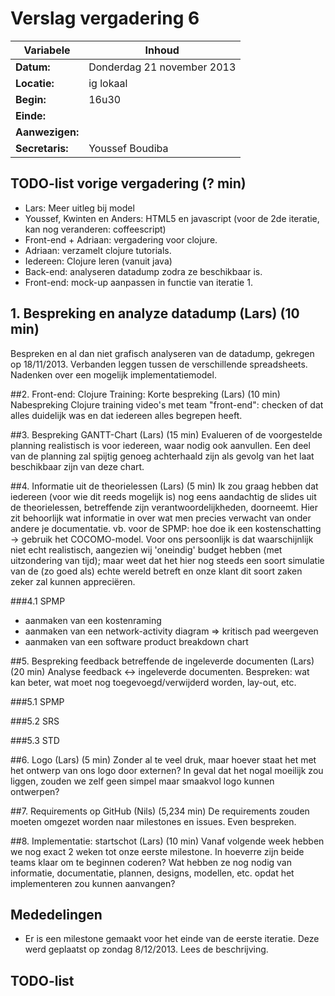 # Verslag vergadering 6

Variabele		|Inhoud
---			|---
**Datum:**              |Donderdag 21 november 2013
**Locatie:**            |ig lokaal
**Begin:**              |16u30
**Einde:**              |
**Aanwezigen:**         |
**Secretaris:**         |Youssef Boudiba

## TODO-list vorige vergadering (? min)

* Lars: Meer uitleg bij model
* Youssef, Kwinten en Anders: HTML5 en javascript (voor de 2de iteratie, kan nog veranderen: coffeescript) 
* Front-end + Adriaan: vergadering voor clojure.
* Adriaan: verzamelt clojure tutorials.
* Iedereen: Clojure leren (vanuit java) 
* Back-end: analyseren datadump zodra ze beschikbaar is.
* Front-end: mock-up aanpassen in functie van iteratie 1.


## 1. Bespreking en analyze datadump (Lars) (10 min)

Bespreken en al dan niet grafisch analyseren van de datadump, gekregen op 18/11/2013. Verbanden leggen tussen de verschillende spreadsheets. Nadenken over een mogelijk implementatiemodel.

##2. Front-end: Clojure Training: Korte bespreking (Lars) (10 min)
Nabespreking Clojure training video's met team "front-end": checken of dat alles duidelijk was en dat iedereen alles begrepen heeft.

##3. Bespreking GANTT-Chart (Lars) (15 min)
Evalueren of de voorgestelde planning realistisch is voor iedereen, waar nodig ook aanvullen. Een deel van de planning zal spijtig genoeg achterhaald zijn als gevolg van het laat beschikbaar zijn van deze chart.

##4. Informatie uit de theorielessen (Lars) (5 min)
Ik zou graag hebben dat iedereen (voor wie dit reeds mogelijk is) nog eens aandachtig de slides uit de theorielessen, betreffende zijn verantwoordelijkheden, doorneemt. Hier zit behoorlijk wat informatie in over wat men precies verwacht van onder andere je documentatie. vb. voor de SPMP: hoe doe ik een kostenschatting -> gebruik het COCOMO-model. Voor ons persoonlijk is dat waarschijnlijk niet echt realistisch, aangezien wij 'oneindig' budget hebben (met uitzondering van tijd); maar weet dat het hier nog steeds een soort simulatie van de (zo goed als) echte wereld betreft en onze klant dit soort zaken zeker zal kunnen appreciëren.

###4.1 SPMP
* aanmaken van een kostenraming
* aanmaken van een network-activity diagram => kritisch pad weergeven
* aanmaken van een software product breakdown chart


##5. Bespreking feedback betreffende de ingeleverde documenten (Lars) (20 min)
Analyse feedback <-> ingeleverde documenten. Bespreken: wat kan beter, wat moet nog toegevoegd/verwijderd worden, lay-out, etc.

###5.1 SPMP

###5.2 SRS

###5.3 STD


##6. Logo (Lars) (5 min)
Zonder al te veel druk, maar hoever staat het met het ontwerp van ons logo door externen? In geval dat het nogal moeilijk zou liggen, zouden we zelf geen simpel maar smaakvol logo kunnen ontwerpen?

##7. Requirements op GitHub (Nils) (5,234 min)
De requirements zouden moeten omgezet worden naar milestones en issues. Even bespreken.


##8. Implementatie: startschot (Lars) (10 min)
Vanaf volgende week hebben we nog exact 2 weken tot onze eerste milestone. In hoeverre zijn beide teams klaar om te beginnen coderen? Wat hebben ze nog nodig van informatie, documentatie, plannen, designs, modellen, etc. opdat het implementeren zou kunnen aanvangen?


## Mededelingen
* Er is een milestone gemaakt voor het einde van de eerste iteratie. Deze werd geplaatst op zondag 8/12/2013. Lees de beschrijving.

## TODO-list


